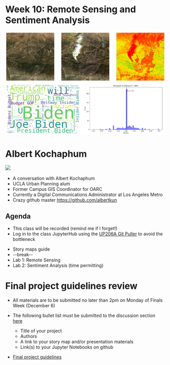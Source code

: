 # Week 10: Remote Sensing and Sentiment Analysis

<img src="images/remote2.png">
<img src="images/sentiment.png">


# Albert Kochaphum
<img src="https://avatars.githubusercontent.com/u/8574425?v=4">

*   A conversation with Albert Kochaphum
   * UCLA Urban Planning alum
   * Former Campus GIS Coordinator for OARC
   * Currently a Digital Communications Administrator at Los Angeles Metro
   * Crazy github master https://github.com/albertkun  

## Agenda
*   This class will be recorded (remind me if I forget!)
*   Log in to the class JupyterHub using the [UP206A Git Puller](https://jupyter.idre.ucla.edu/hub/user-redirect/git-pull?repo=https%3A%2F%2Fgithub.com%2Fyohman%2F21F-UP206A&urlpath=lab%2Ftree%2F21F-UP206A%2F&branch=master) to avoid the bottleneck
- Story maps guide
- --break--
- Lab 1: Remote Sensing
- Lab 2: Sentiment Analysis (time permitting)

# Final project guidelines review

- All materials are to be submitted no later than 2pm on Monday of Finals Week (December 6)
- The following bullet list must be submitted to the discussion section [here](https://github.com/yohman/21F-UP206A/discussions/16)
   - Title of your project
   - Authors
   - A link to your story map and/or presentation materials
   - Link(s) to your Jupyter Notebooks on github


- [Final project guidelines](../../Midterm%20and%20Finals/readme.md)
